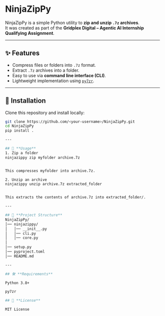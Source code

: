 # NinjaZipPy

NinjaZipPy is a simple Python utility to **zip and unzip `.7z` archives**.  
It was created as part of the **Gridplex Digital – Agentic AI Internship Qualifying Assignment**.

---

## ✨ Features
- Compress files or folders into `.7z` format.  
- Extract `.7z` archives into a folder.  
- Easy to use via **command line interface (CLI)**.  
- Lightweight implementation using [`py7zr`](https://pypi.org/project/py7zr/).

---

## 🚀 Installation

Clone this repository and install locally:

```bash
git clone https://github.com/<your-username>/NinjaZipPy.git
cd NinjaZipPy
pip install .

---

## 🔧 **Usage**
1. Zip a folder
ninjazippy zip myfolder archive.7z


This compresses myfolder into archive.7z.

2. Unzip an archive
ninjazippy unzip archive.7z extracted_folder


This extracts the contents of archive.7z into extracted_folder/.

---

## 📂 **Project Structure**
NinjaZipPy/
│── ninjazippy/
│   │── __init__.py
│   │── cli.py
│   │── core.py
│
│── setup.py
│── pyproject.toml
│── README.md

---

## 🛠️ **Requirements**

Python 3.8+

py7zr

## 📜 **License**

MIT License
